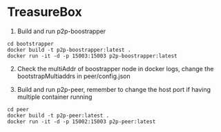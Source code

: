 # TreasureBox

1. Build and run p2p-boostrapper
```
cd bootstrapper
docker build -t p2p-boostrapper:latest .
docker run -it -d -p 15003:15003 p2p-boostrapper:latest 
```
2. Check the multiAddr of boostrapper node in docker logs, change the bootstrapMultiaddrs in peer/config.json

3. Build and run p2p-peer, remember to change the host port if having multiple container running
```
cd peer
docker build -t p2p-peer:latest .
docker run -it -d -p 15002:15003 p2p-peer:latest
```